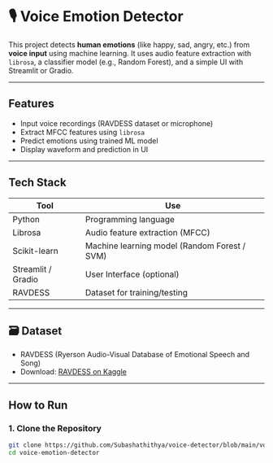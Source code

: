 # 🎙️ Voice Emotion Detector

This project detects **human emotions** (like happy, sad, angry, etc.) from **voice input** using machine learning. It uses audio feature extraction with `librosa`, a classifier model (e.g., Random Forest), and a simple UI with Streamlit or Gradio.

---

##  Features

- Input voice recordings (RAVDESS dataset or microphone)
-  Extract MFCC features using `librosa`
-  Predict emotions using trained ML model
-  Display waveform and prediction in UI

---

##  Tech Stack

| Tool       | Use                               |
|------------|------------------------------------|
| Python     | Programming language               |
| Librosa    | Audio feature extraction (MFCC)    |
| Scikit-learn | Machine learning model (Random Forest / SVM) |
| Streamlit / Gradio | User Interface (optional)  |
| RAVDESS     | Dataset for training/testing      |

---

## 🗃 Dataset

- RAVDESS (Ryerson Audio-Visual Database of Emotional Speech and Song)
- Download: [RAVDESS on Kaggle](https://www.kaggle.com/datasets/uwrfkaggler/ravdess-emotional-speech-audio)

---

##  How to Run

### 1. Clone the Repository

```bash
git clone https://github.com/Subashathithya/voice-detector/blob/main/voice%20detector%20(1).ipynb
cd voice-emotion-detector
